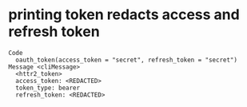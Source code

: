 # printing token redacts access and refresh token

    Code
      oauth_token(access_token = "secret", refresh_token = "secret")
    Message <cliMessage>
      <httr2_token>
      access_token: <REDACTED>
      token_type: bearer
      refresh_token: <REDACTED>

